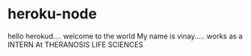# heroku-node
hello herokud....
welcome to the world
My name is vinay.....
works as a INTERN
At THERANOSIS LIFE SCIENCES
